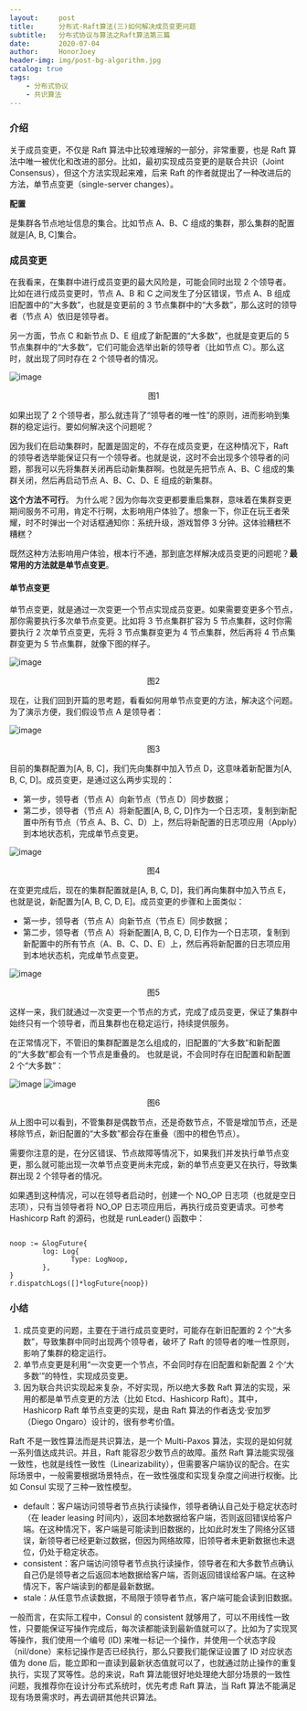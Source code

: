 ```yaml
---
layout:     post
title:      分布式-Raft算法(三)如何解决成员变更问题
subtitle:   分布式协议与算法之Raft算法第三篇
date:       2020-07-04
author:     HonorJoey
header-img: img/post-bg-algorithm.jpg 
catalog: true
tags:
    - 分布式协议
    - 共识算法
---
```


### 介绍

关于成员变更，不仅是 Raft 算法中比较难理解的一部分，非常重要，也是 Raft 算法中唯一被优化和改进的部分。比如，最初实现成员变更的是联合共识（Joint Consensus），但这个方法实现起来难，后来 Raft 的作者就提出了一种改进后的方法，单节点变更（single-server changes）。

**配置**

是集群各节点地址信息的集合。比如节点 A、B、C 组成的集群，那么集群的配置就是[A, B, C]集合。

### 成员变更

在我看来，在集群中进行成员变更的最大风险是，可能会同时出现 2 个领导者。比如在进行成员变更时，节点 A、B 和 C 之间发生了分区错误，节点 A、B 组成旧配置中的“大多数”，也就是变更前的 3 节点集群中的“大多数”，那么这时的领导者（节点 A）依旧是领导者。

另一方面，节点 C 和新节点 D、E 组成了新配置的“大多数”，也就是变更后的 5 节点集群中的“大多数”，它们可能会选举出新的领导者（比如节点 C）。那么这时，就出现了同时存在 2 个领导者的情况。

![image](https://static001.geekbang.org/resource/image/82/9e/827a4616e65633015c1f77f3425b1a9e.jpg)<center>图1</center>

如果出现了 2 个领导者，那么就违背了“领导者的唯一性”的原则，进而影响到集群的稳定运行。要如何解决这个问题呢？

因为我们在启动集群时，配置是固定的，不存在成员变更，在这种情况下，Raft 的领导者选举能保证只有一个领导者。也就是说，这时不会出现多个领导者的问题，那我可以先将集群关闭再启动新集群啊。也就是先把节点 A、B、C 组成的集群关闭，然后再启动节点 A、B、C、D、E 组成的新集群。

**这个方法不可行**。 为什么呢？因为你每次变更都要重启集群，意味着在集群变更期间服务不可用，肯定不行啊，太影响用户体验了。想象一下，你正在玩王者荣耀，时不时弹出一个对话框通知你：系统升级，游戏暂停 3 分钟。这体验糟糕不糟糕？

既然这种方法影响用户体验，根本行不通，那到底怎样解决成员变更的问题呢？**最常用的方法就是单节点变更**。

#### 单节点变更

单节点变更，就是通过一次变更一个节点实现成员变更。如果需要变更多个节点，那你需要执行多次单节点变更。比如将 3 节点集群扩容为 5 节点集群，这时你需要执行 2 次单节点变更，先将 3 节点集群变更为 4 节点集群，然后再将 4 节点集群变更为 5 节点集群，就像下图的样子。

![image](https://static001.geekbang.org/resource/image/7e/55/7e2b1caf3c68c7900d6a7f71e7a3a855.jpg)<center>图2</center>

现在，让我们回到开篇的思考题，看看如何用单节点变更的方法，解决这个问题。为了演示方便，我们假设节点 A 是领导者：

![image](https://static001.geekbang.org/resource/image/25/40/25cabfbad4627ec4c39b8d32a567d440.jpg)<center>图3</center>

目前的集群配置为[A, B, C]，我们先向集群中加入节点 D，这意味着新配置为[A, B, C, D]。成员变更，是通过这么两步实现的：
- 第一步，领导者（节点 A）向新节点（节点 D）同步数据；
- 第二步，领导者（节点 A）将新配置[A, B, C, D]作为一个日志项，复制到新配置中所有节点（节点 A、B、C、D）上，然后将新配置的日志项应用（Apply）到本地状态机，完成单节点变更。

![image](https://static001.geekbang.org/resource/image/7f/07/7f687461706f3b226d79a55b618e4c07.jpg)<center>图4</center>

在变更完成后，现在的集群配置就是[A, B, C, D]，我们再向集群中加入节点 E，也就是说，新配置为[A, B, C, D, E]。成员变更的步骤和上面类似：
- 第一步，领导者（节点 A）向新节点（节点 E）同步数据；
- 第二步，领导者（节点 A）将新配置[A, B, C, D, E]作为一个日志项，复制到新配置中的所有节点（A、B、C、D、E）上，然后再将新配置的日志项应用到本地状态机，完成单节点变更。

![image](https://static001.geekbang.org/resource/image/7d/43/7d3b5da84db682359ab82579fdd2e243.jpg)<center>图5</center>

这样一来，我们就通过一次变更一个节点的方式，完成了成员变更，保证了集群中始终只有一个领导者，而且集群也在稳定运行，持续提供服务。

在正常情况下，不管旧的集群配置是怎么组成的，旧配置的“大多数”和新配置的“大多数”都会有一个节点是重叠的。 也就是说，不会同时存在旧配置和新配置 2 个“大多数”：

![image](https://static001.geekbang.org/resource/image/5f/b8/5fe7c8d90857737d7314263eae2166b8.jpg)
![image](https://static001.geekbang.org/resource/image/4a/27/4a00b7e1b89922cd9f785c6f153aca27.jpg)<center>图6</center>

从上图中可以看到，不管集群是偶数节点，还是奇数节点，不管是增加节点，还是移除节点，新旧配置的“大多数”都会存在重叠（图中的橙色节点）。

需要你注意的是，在分区错误、节点故障等情况下，如果我们并发执行单节点变更，那么就可能出现一次单节点变更尚未完成，新的单节点变更又在执行，导致集群出现 2 个领导者的情况。

如果遇到这种情况，可以在领导者启动时，创建一个 NO_OP 日志项（也就是空日志项），只有当领导者将 NO_OP 日志项应用后，再执行成员变更请求。可参考 Hashicorp Raft 的源码，也就是 runLeader() 函数中：

```golang

noop := &logFuture{
        log: Log{
               Type: LogNoop,
        },
}
r.dispatchLogs([]*logFuture{noop})
```

### 小结

1. 成员变更的问题，主要在于进行成员变更时，可能存在新旧配置的 2 个“大多数”，导致集群中同时出现两个领导者，破坏了 Raft 的领导者的唯一性原则，影响了集群的稳定运行。
2. 单节点变更是利用“一次变更一个节点，不会同时存在旧配置和新配置 2 个‘大多数’”的特性，实现成员变更。
3. 因为联合共识实现起来复杂，不好实现，所以绝大多数 Raft 算法的实现，采用的都是单节点变更的方法（比如 Etcd、Hashicorp Raft）。其中，Hashicorp Raft 单节点变更的实现，是由 Raft 算法的作者迭戈·安加罗（Diego Ongaro）设计的，很有参考价值。

Raft 不是一致性算法而是共识算法，是一个 Multi-Paxos 算法，实现的是如何就一系列值达成共识。并且，Raft 能容忍少数节点的故障。虽然 Raft 算法能实现强一致性，也就是线性一致性（Linearizability），但需要客户端协议的配合。在实际场景中，一般需要根据场景特点，在一致性强度和实现复杂度之间进行权衡。比如 Consul 实现了三种一致性模型。

- default：客户端访问领导者节点执行读操作，领导者确认自己处于稳定状态时（在 leader leasing 时间内），返回本地数据给客户端，否则返回错误给客户端。在这种情况下，客户端是可能读到旧数据的，比如此时发生了网络分区错误，新领导者已经更新过数据，但因为网络故障，旧领导者未更新数据也未退位，仍处于稳定状态。
- consistent：客户端访问领导者节点执行读操作，领导者在和大多数节点确认自己仍是领导者之后返回本地数据给客户端，否则返回错误给客户端。在这种情况下，客户端读到的都是最新数据。
- stale：从任意节点读数据，不局限于领导者节点，客户端可能会读到旧数据。


一般而言，在实际工程中，Consul 的 consistent 就够用了，可以不用线性一致性，只要能保证写操作完成后，每次读都能读到最新值就可以了。比如为了实现冥等操作，我们使用一个编号 (ID) 来唯一标记一个操作，并使用一个状态字段（nil/done）来标记操作是否已经执行，那么只要我们能保证设置了 ID 对应状态值为 done 后，能立即和一直读到最新状态值就可以了，也就通过防止操作的重复执行，实现了冥等性。总的来说，Raft 算法能很好地处理绝大部分场景的一致性问题，我推荐你在设计分布式系统时，优先考虑 Raft 算法，当 Raft 算法不能满足现有场景需求时，再去调研其他共识算法。
